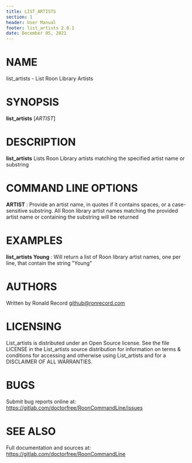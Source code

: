 ```yaml
---
title: LIST_ARTISTS
section: 1
header: User Manual
footer: list_artists 2.0.1
date: December 05, 2021
---
```

# NAME
list_artists - List Roon Library Artists

# SYNOPSIS
**list_artists** [*ARTIST*]

# DESCRIPTION
**list_artists** Lists Roon Library artists matching the specified artist name or substring

# COMMAND LINE OPTIONS
**ARTIST**
: Provide an artist name, in quotes if it contains spaces, or a case-sensitive substring. All Roon library artist names matching the provided artist name or containing the substring will be returned

# EXAMPLES
**list_artists Young**
: Will return a list of Roon library artist names, one per line, that contain the string "Young"

# AUTHORS
Written by Ronald Record github@ronrecord.com

# LICENSING
List_artists is distributed under an Open Source license.
See the file LICENSE in the List_artists source distribution
for information on terms &amp; conditions for accessing and
otherwise using List_artists and for a DISCLAIMER OF ALL WARRANTIES.

# BUGS
Submit bug reports online at: https://gitlab.com/doctorfree/RoonCommandLine/issues

# SEE ALSO
Full documentation and sources at: https://gitlab.com/doctorfree/RoonCommandLine

